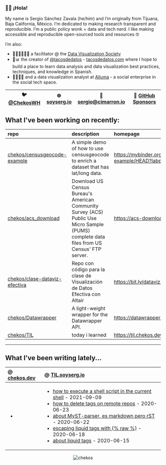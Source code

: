 ### 👋🏼 ¡Hola! 

My name is Sergio Sánchez Zavala (he/him) and I’m originally from Tijuana, Baja California, México. I’m dedicated to making research transparent and reproducible. I’m a public policy wonk + data and tech nerd. I like making accessible and reproducible open-sourced tools and resources 🤓

I’m also:

- 🧑🏼‍🎨🧑🏼‍🏫 a facilitator @ the [Data Visualization Society](https://datavisualizationsociety.com/)
- 🌮📊 the creator of [@tacosdedatos](https://twitter.com/tacosdedatos/) - [tacosdedatos.com](https://tacosdedatos.com/) where I hope to build a place to learn data analysis and data visualization best practices, techniques, and knowledge in Spanish.
- 🧑🏼‍🔬🎨 and a data visualization analyst at [Alluma](https://alluma.org/) - a social enterprise in the social tech space.

| 🐦 [@ChekosWH](https://www.twitter.com/chekoswh/) | 🌐 [soyserg.io](https://soyserg.io/) | 📧 sergio@cimarron.io | 💓 [GitHub Sponsors](https://github.com/sponsors/chekos) | 
|---|---|---|---|

## What I've been working on recently:
<!-- most_recent_repos -->
| repo                                                                              | description                                                                                                                                | homepage                                                                                   |
|:----------------------------------------------------------------------------------|:-------------------------------------------------------------------------------------------------------------------------------------------|:-------------------------------------------------------------------------------------------|
| [chekos/censusgeocode-example](https://github.com/chekos/censusgeocode-example)   | A simple demo of how to use censusgeocode to enrich a dataset that has lat/long data.                                                      | https://mybinder.org/v2/gh/chekos/censusgeocode-example/HEAD?labpath=geocode_latlong.ipynb |
| [chekos/acs_download](https://github.com/chekos/acs_download)                     | Download US Census Bureau's American Community Survey (ACS) Public Use Micro Sample (PUMS) complete data files from US Census' FTP server. | https://acs-download.readthedocs.io                                                        |
| [chekos/clase-dataviz-efectiva](https://github.com/chekos/clase-dataviz-efectiva) | Repo con código para la clase de Visualización de Datos Efectiva con Altair                                                                | https://bit.ly/dataviz-demo                                                                |
| [chekos/Datawrapper](https://github.com/chekos/Datawrapper)                       | A light-weight wrapper for the Datawrapper API.                                                                                            | https://datawrapper.readthedocs.io                                                         |
| [chekos/TIL](https://github.com/chekos/TIL)                                       | today i learned                                                                                                                            | https://til.chekos.dev/                                                                    |
<!-- most_recent_repos -->
***
## What I've been writing lately...
<!-- most_recent_entries -->

|  @ [chekos.dev](https://chekos.dev/)   |   @ [TIL.soyserg.io](https://til.soyserg.io/) |
|:---------------------------------------|:----------------------------------------------|
|         <ul><li></ul>         |             <ul><li>[how to execute a shell script in the current shell](https://til.soyserg.io/running-shell-script-in-same-shell/) - 2021-09-09<li>[how to delete tags on remote repos](https://til.soyserg.io/deleting-remote-tags-on-git/) - 2020-06-23<li>[about MyST-parser, es markdown pero rST](https://til.soyserg.io/about-myst-parser/) - 2020-06-22<li>[escaping liquid tags with {% raw %}](https://til.soyserg.io/escaping-liquid-tags/) - 2020-06-18<li>[about liquid tags](https://til.soyserg.io/liquid-tags-cheasheet/) - 2020-06-15</ul>            |

<!-- most_recent_entries -->

<p align="center"> <img src="https://github-readme-stats.vercel.app/api?username=chekos&show_icons=true" alt="chekos" /> </p>
